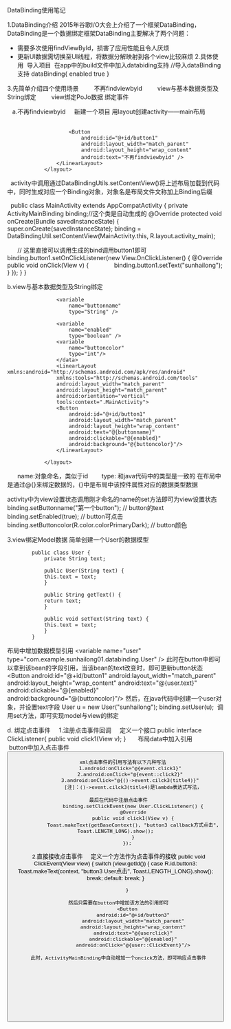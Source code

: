 

DataBinding使用笔记



1.DataBinding介绍
    2015年谷歌I/O大会上介绍了一个框架DataBinding，DataBinding是一个数据绑定框架DataBinding主要解决了两个问题： 
- 需要多次使用findViewById，损害了应用性能且令人厌烦 
- 更新UI数据需切换至UI线程，将数据分解映射到各个view比较麻烦
2.具体使用
  导入项目
  在app中的build文件中加入databiding支持
                //导入dataBinding支持
                dataBinding{
                    enabled true
                }
                
3.先简单介绍四个使用场景
          不再findviewbyid
          view与基本数据类型及String绑定
          view绑定PoJo数据
          绑定事件
          
    a.不再findviewbyid
      新建一个项目 用layout创建activity——main布局
               <!--布局以layout作为根布局-->
               <layout>
                    <!--我们需要展示的布局-->
                    <LinearLayout xmlns:android="http://schemas.android.com/apk/res/android"
                        xmlns:tools="http://schemas.android.com/tools"
                        android:layout_width="match_parent"
                        android:layout_height="match_parent"
                        android:orientation="vertical"
                        tools:context="MainActivity">

                        <Button
                            android:id="@+id/button1"
                            android:layout_width="match_parent"
                            android:layout_height="wrap_content"
                            android:text="不再findviewbyid" />
                    </LinearLayout>
                </layout>
                
                
    activity中调用通过DataBindingUtils.setContentView()将上述布局加载到代码中，同时生成对应一个Binding对象，对象名是布局文件文称加上Binding后缀
    
    public class MainActivity extends AppCompatActivity {
    private ActivityMainBinding binding;//这个类是自动生成的
    @Override
    protected void onCreate(Bundle savedInstanceState) {
        super.onCreate(savedInstanceState);
        binding = DataBindingUtil.setContentView(MainActivity.this, R.layout.activity_main);
       
       
       // 这里直接可以调用生成的bind调用button1即可
       binding.button1.setOnClickListener(new View.OnClickListener() {
            @Override
            public void onClick(View v) {
                binding.button1.setText("sunhailong");
            }
        });
    }
}

b.view与基本数据类型及String绑定
				<!--布局以layout作为根布局-->
				<layout>
				    <!--我们需要展示的布局-->
				    <data>

					<variable
					    name="buttonname"
					    type="String" />

					<variable
					    name="enabled"
					    type="boolean" />
					<variable
					    name="buttoncolor"
					    type="int"/>
				    </data>
				    <LinearLayout xmlns:android="http://schemas.android.com/apk/res/android"
					xmlns:tools="http://schemas.android.com/tools"
					android:layout_width="match_parent"
					android:layout_height="match_parent"
					android:orientation="vertical"
					tools:context=".MainActivity">
					<Button
					    android:id="@+id/button1"
					    android:layout_width="match_parent"
					    android:layout_height="wrap_content"
					    android:text="@{buttonname}"
					    android:clickable="@{enabled}"
					    android:background="@{buttoncolor}"/>
				    </LinearLayout>

				</layout>
				
        name:对象命名，类似于id
        type:  和java代码中的类型是一致的
	在布局中是通过@{}来绑定数据的，{}中是布局中该控件属性对应的数据类型数据
	
activity中为view设置状态调用刚才命名的name的set方法即可为view设置状态
	binding.setButtonname("第一个button"); // button的text
        binding.setEnabled(true); // button可点击
        binding.setButtoncolor(R.color.colorPrimaryDark); // button颜色
	
	
	
	
3.view绑定Model数据
简单创建一个User的数据模型

			public class User {
			    private String text;

			    public User(String text) {
				this.text = text;
			    }

			    public String getText() {
				return text;
			    }

			    public void setText(String text) {
				this.text = text;
			    }
			}
布局中增加数据模型引用
        <variable
            name="user"
            type="com.example.sunhailong01.databinding.User" />
此时在button中即可以拿到该bean的字段引用，当该bean的text改变时，即可更新button状态
	  <Button
            android:id="@+id/button1"
            android:layout_width="match_parent"
            android:layout_height="wrap_content"
            android:text="@{user.text}"
            android:clickable="@{enabled}"
            android:background="@{buttoncolor}"/>
然后，在java代码中创建一个user对象，并设置text字段
		User u = new User("sunhailong");
		binding.setUser(u);  调用set方法，即可实现model与view的绑定
		
		
			
		
d. 绑定点击事件
     1.注册点击事件回调
     	定义一个接口
			public interface ClickListener{
			public void click1(View v);
		    }
     	   布局data中加入引用
     		     <variable
            		name="clickEvent"
            		type="com.example.sunhailong01.databinding.User.ClickListener"/>
	    button中加入点击事件
			 <Button
			    android:id="@+id/button2"
			    android:layout_width="match_parent"
			    android:layout_height="wrap_content"
			    android:text="@{callbackClick}"
			    android:clickable="@{enabled}"
			    android:onClick="@{clickEvent.click1}"/>
			
		 xml点击事件的引用写法有以下几种写法
			  1.android:onClick="@{event.click1}"
			  2.android:onClick="@{event::click2}"
			  3.android:onClick="@{()->event.cilck3(title4)}"
			    [注]：()->event.cilck3(title4)是lambda表达式写法，
			   
	  最后在代码中注册点击事件
			    binding.setClickEvent(new User.ClickListener() {
			    @Override
			    public void click1(View v) {
				Toast.makeText(getBaseContext(), "button3 callback方式点击", Toast.LENGTH_LONG).show();
			    }
			});

			    
		
     2.直接接收点击事件
     	定义一个方法作为点击事件的接收 
		    public void ClickEvent(View view) {
			switch (view.getId()) {
			    case R.id.button3:
				Toast.makeText(context, "button3 User点击", Toast.LENGTH_LONG).show();
				break;
			    default:
				break;
			}

		    }
		    
	  然后只需要在button中增加该方法的引用即可
		    <Button
			    android:id="@+id/button3"
			    android:layout_width="match_parent"
			    android:layout_height="wrap_content"
			    android:text="@{userclick}"
			    android:clickable="@{enabled}"
			    android:onClick="@{user::ClickEvent}"/>
			    
	  此时，ActivityMainBinding中自动增加一个oncick方法，即可响应点击事件
	  
	  
			    
     
     	
			
		
		
		
	    
	    
	    
	    
	    



		
	
	
	

                
                
                
                
          
          

 
